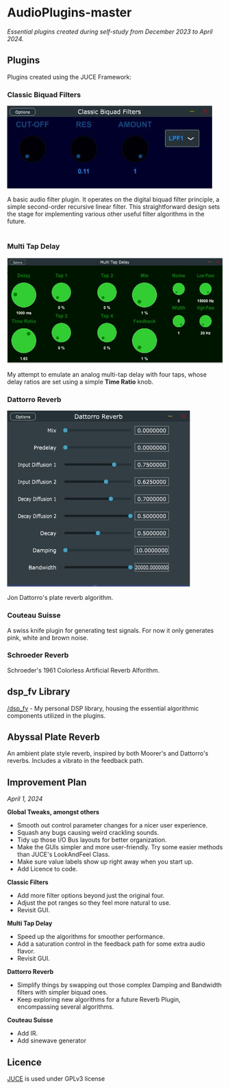 # AudioPlugins-master


_Essential plugins created during self-study from December 2023 to April 2024._
## Plugins 
Plugins created using the JUCE Framework:

### Classic Biquad Filters

![Classic Filters image](classicBiquadFilters_2/Misc/Plugin_image.JPG)

A basic audio filter plugin. It operates on the digital biquad filter principle, a simple second-order recursive linear filter. This straightforward design sets the stage for implementing various other useful filter algorithms in the future.
<br/><br/>

### Multi Tap Delay 
![MultiTapDelay](AnalogMultiTapDelay//Misc/Plugin_image.JPG) 

My attempt to emulate an analog multi-tap delay with four taps, whose delay ratios are set using a simple **Time Ratio** knob. 

### Dattorro Reverb
![DattorroReverb](DattorroReverb/Misc/Plugin_image.JPG)

Jon Dattorro's plate reverb algorithm. 

### Couteau Suisse
A swiss knife plugin for generating test signals. For now it only generates pink, white and brown noise. 

### Schroeder Reverb
Schroeder's 1961 Colorless Artificial Reverb Alforithm. 

## dsp_fv Library
[/dsp_fv](/dsp_fv) - My personal DSP library, housing the essential algorithmic components utilized in the plugins.

## Abyssal Plate Reverb
An ambient plate style reverb, inspired by both Moorer's and Dattorro's reverbs. Includes a vibrato in the feedback path. 

## Improvement Plan
*April 1, 2024*

**Global Tweaks, amongst others**
- Smooth out control parameter changes for a nicer user experience.
- Squash any bugs causing weird crackling sounds.
- Tidy up those I/O Bus layouts for better organization.
- Make the GUIs simpler and more user-friendly. Try some easier methods than JUCE's LookAndFeel Class.
- Make sure value labels show up right away when you start up.
- Add Licence to code.

**Classic Filters**
- Add more filter options beyond just the original four.
- Adjust the pot ranges so they feel more natural to use.
- Revisit GUI.
  
**Multi Tap Delay**
- Speed up the algorithms for smoother performance.
- Add a saturation control in the feedback path for some extra audio flavor.
- Revisit GUI.

**Dattorro Reverb**
- Simplify things by swapping out those complex Damping and Bandwidth filters with simpler biquad ones.
- Keep exploring new algorithms for a future Reverb Plugin, encompassing several algorithms. 

**Couteau Suisse**
- Add IR.
- Add sinewave generator


## Licence
[JUCE](https://github.com/juce-framework/JUCE) is used under GPLv3 license
